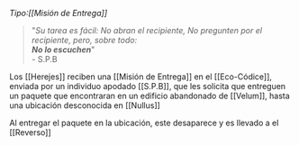 _Tipo:[[Misión de Entrega]]_
> "_Su tarea es fácil: No abran el recipiente, No pregunten por el recipiente, pero, sobre todo: <br> **No lo escuchen**_" <br> - S.P.B

Los [[Herejes]] reciben una [[Misión de Entrega]] en el [[Eco-Códice]],  enviada por un individuo apodado [[S.P.B]], que les solicita que entreguen un paquete que encontraran en un edificio abandonado de [[Velum]], hasta una ubicación desconocida en [[Nullus]]

Al entregar el paquete en la ubicación, este desaparece y es llevado a el [[Reverso]]